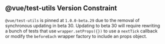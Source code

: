 ## @vue/test-utils Version Constraint

`@vue/test-utils` is pinned at `1.0.0-beta.29` due to the removal of synchronous updating in beta 30. Updating to beta 30 will require rewriting a bunch of tests that use `wrapper.setProps({})` to use a `nextTick` callback or modify the `beforeEach` wrapper factory to include an props object. 
